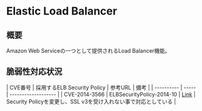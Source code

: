 # Elastic Load Balancer

## 概要

Amazon Web Serviceの一つとして提供されるLoad Balancer機能。

## 脆弱性対応状況

| CVE番号 | 採用するELB Security Policy | 参考URL | 備考 |
| ---------- | -----  | ------------------- |
| CVE-2014-3566 | ELBSecurityPolicy-2014-10 | [Link](https://aws.amazon.com/jp/security/security-bulletins/CVE-2014-3566-advisory) | Security Policyを変更し、SSL v3を受け入れない事で対応としている |


